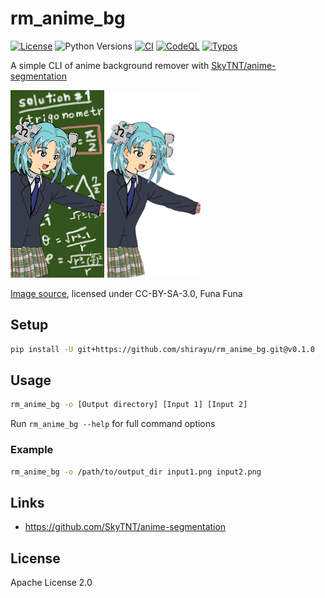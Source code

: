 
# rm_anime_bg

[![License](https://img.shields.io/badge/License-Apache%202.0-blue.svg)](https://opensource.org/licenses/Apache-2.0)
![Python Versions](https://img.shields.io/badge/python-3.9%20%7C%203.10-blue)
[![CI](https://github.com/shirayu/rm_anime_bg/actions/workflows/ci.yml/badge.svg)](https://github.com/shirayu/rm_anime_bg/actions/workflows/ci.yml)
[![CodeQL](https://github.com/shirayu/rm_anime_bg/actions/workflows/codeql-analysis.yml/badge.svg)](https://github.com/shirayu/rm_anime_bg/actions/workflows/codeql-analysis.yml)
[![Typos](https://github.com/shirayu/rm_anime_bg/actions/workflows/typos.yml/badge.svg)](https://github.com/shirayu/rm_anime_bg/actions/workflows/typos.yml)

A simple CLI of anime background remover with [SkyTNT/anime-segmentation](https://github.com/SkyTNT/anime-segmentation)

![An example of input image](example/example_0_original.png)
![An example of output image](example/example_0_after.png)

[Image source](https://ja.wikipedia.org/wiki/%E3%83%95%E3%82%A1%E3%82%A4%E3%83%AB:Wikipe-tan_meets_mathematics.png), licensed under CC-BY-SA-3.0, Funa Funa

## Setup

```bash
pip install -U git+https://github.com/shirayu/rm_anime_bg.git@v0.1.0
```

## Usage

```bash
rm_anime_bg -o [Output directory] [Input 1] [Input 2]
```

Run ``rm_anime_bg --help`` for full command options

### Example

```bash
rm_anime_bg -o /path/to/output_dir input1.png input2.png
```

## Links

- <https://github.com/SkyTNT/anime-segmentation>

## License

Apache License 2.0

